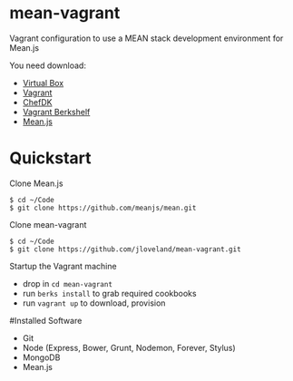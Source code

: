 mean-vagrant
============

Vagrant configuration to use a MEAN stack development environment for Mean.js

You need download:
- [Virtual Box](https://www.virtualbox.org/wiki/Downloads)
- [Vagrant](http://www.vagrantup.com/downloads.html)
- [ChefDK](http://getchef.com/downloads/chef-dk)
- [Vagrant Berkshelf](https://github.com/berkshelf/vagrant-berkshelf)
- [Mean.js](https://github.com/meanjs/mean)

# Quickstart
Clone Mean.js
```Shell
$ cd ~/Code
$ git clone https://github.com/meanjs/mean.git
```
Clone mean-vagrant
```Shell
$ cd ~/Code
$ git clone https://github.com/jloveland/mean-vagrant.git
```
Startup the Vagrant machine
- drop in `cd mean-vagrant`
- run `berks install` to grab required cookbooks
- run `vagrant up` to download, provision

#Installed Software
 - Git
 - Node (Express, Bower, Grunt, Nodemon, Forever, Stylus)
 - MongoDB
 - Mean.js
